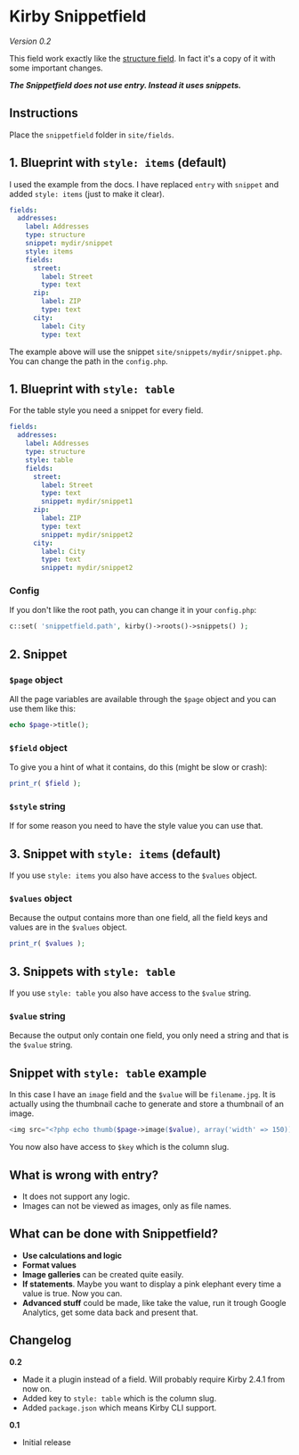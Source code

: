 # Kirby Snippetfield

*Version 0.2*

This field work exactly like the [structure field](https://getkirby.com/docs/cheatsheet/panel-fields/structure). In fact it's a copy of it with some important changes.

***The Snippetfield does not use entry. Instead it uses snippets.***

## Instructions

Place the `snippetfield` folder in `site/fields`.

## 1. Blueprint with `style: items` (default)

I used the example from the docs. I have replaced `entry` with `snippet` and added `style: items` (just to make it clear).

```yaml
fields:
  addresses:
    label: Addresses
    type: structure
    snippet: mydir/snippet
    style: items
    fields:
      street:
        label: Street
        type: text
      zip:
        label: ZIP
        type: text
      city:
        label: City
        type: text
```

The example above will use the snippet `site/snippets/mydir/snippet.php`. You can change the path in the `config.php`.

## 1. Blueprint with `style: table`

For the table style you need a snippet for every field.

```yaml
fields:
  addresses:
    label: Addresses
    type: structure
    style: table
    fields:
      street:
        label: Street
        type: text
        snippet: mydir/snippet1
      zip:
        label: ZIP
        type: text
        snippet: mydir/snippet2
      city:
        label: City
        type: text
        snippet: mydir/snippet2
```

### Config

If you don't like the root path, you can change it in your `config.php`:

```php
c::set( 'snippetfield.path', kirby()->roots()->snippets() );
```

## 2. Snippet

### `$page` object

All the page variables are available through the `$page` object and you can use them like this:

```php
echo $page->title();
```

### `$field` object

To give you a hint of what it contains, do this (might be slow or crash):

```php
print_r( $field );
```

### `$style` string

If for some reason you need to have the style value you can use that.

## 3. Snippet with `style: items` (default)

If you use `style: items` you also have access to the `$values` object.

### `$values` object

Because the output contains more than one field, all the field keys and values are in the `$values` object.

```php
print_r( $values );
```

## 3. Snippets with `style: table`

If you use `style: table` you also have access to the `$value` string.

### `$value` string

Because the output only contain one field, you only need a string and that is the `$value` string.

## Snippet with `style: table` example

In this case I have an `image` field and the `$value` will be `filename.jpg`. It is actually using the thumbnail cache to generate and store a thumbnail of an image.

```php
<img src="<?php echo thumb($page->image($value), array('width' => 150))->url(); ?>">
```

You now also have access to `$key` which is the column slug.

## What is wrong with entry?

- It does not support any logic.
- Images can not be viewed as images, only as file names.

## What can be done with Snippetfield?

- **Use calculations and logic**
- **Format values**
- **Image galleries** can be created quite easily.
- **If statements**. Maybe you want to display a pink elephant every time a value is true. Now you can.
- **Advanced stuff** could be made, like take the value, run it trough Google Analytics, get some data back and present that.

## Changelog

**0.2**

- Made it a plugin instead of a field. Will probably require Kirby 2.4.1 from now on.
- Added key to `style: table` which is the column slug.
- Added `package.json` which means Kirby CLI support.

**0.1**

- Initial release
